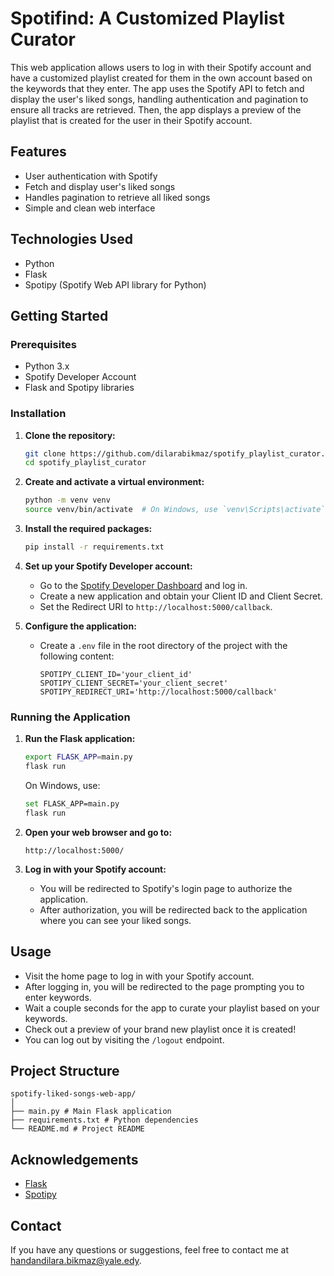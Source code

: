# Spotifind: A Customized Playlist Curator

This web application allows users to log in with their Spotify account and have a customized playlist created for them in the own account based on the keywords that they enter. The app uses the Spotify API to fetch and display the user's liked songs, handling authentication and pagination to ensure all tracks are retrieved. Then, the app displays a preview of the playlist that is created for the user in their Spotify account.

## Features

- User authentication with Spotify
- Fetch and display user's liked songs
- Handles pagination to retrieve all liked songs
- Simple and clean web interface

## Technologies Used

- Python
- Flask
- Spotipy (Spotify Web API library for Python)

## Getting Started

### Prerequisites

- Python 3.x
- Spotify Developer Account
- Flask and Spotipy libraries

### Installation

1. **Clone the repository:**

    ```bash
    git clone https://github.com/dilarabikmaz/spotify_playlist_curator.git
    cd spotify_playlist_curator
    ```

2. **Create and activate a virtual environment:**

    ```bash
    python -m venv venv
    source venv/bin/activate  # On Windows, use `venv\Scripts\activate`
    ```

3. **Install the required packages:**

    ```bash
    pip install -r requirements.txt
    ```

4. **Set up your Spotify Developer account:**

    - Go to the [Spotify Developer Dashboard](https://developer.spotify.com/dashboard/login) and log in.
    - Create a new application and obtain your Client ID and Client Secret.
    - Set the Redirect URI to `http://localhost:5000/callback`.

5. **Configure the application:**

    - Create a `.env` file in the root directory of the project with the following content:

      ```env
      SPOTIPY_CLIENT_ID='your_client_id'
      SPOTIPY_CLIENT_SECRET='your_client_secret'
      SPOTIPY_REDIRECT_URI='http://localhost:5000/callback'
      ```

### Running the Application

1. **Run the Flask application:**

    ```bash
    export FLASK_APP=main.py
    flask run
    ```

    On Windows, use:

    ```bash
    set FLASK_APP=main.py
    flask run
    ```

2. **Open your web browser and go to:**

    ```
    http://localhost:5000/
    ```

3. **Log in with your Spotify account:**

    - You will be redirected to Spotify's login page to authorize the application.
    - After authorization, you will be redirected back to the application where you can see your liked songs.

## Usage

- Visit the home page to log in with your Spotify account.
- After logging in, you will be redirected to the page prompting you to enter keywords.
- Wait a couple seconds for the app to curate your playlist based on your keywords.
- Check out a preview of your brand new playlist once it is created!
- You can log out by visiting the `/logout` endpoint.

## Project Structure
```
spotify-liked-songs-web-app/
│
├── main.py # Main Flask application
├── requirements.txt # Python dependencies
└── README.md # Project README
```

## Acknowledgements

- [Flask](https://flask.palletsprojects.com/)
- [Spotipy](https://spotipy.readthedocs.io/)

## Contact

If you have any questions or suggestions, feel free to contact me at [handandilara.bikmaz@yale.edy](mailto:handandilara.bikmaz@yale.edu).
